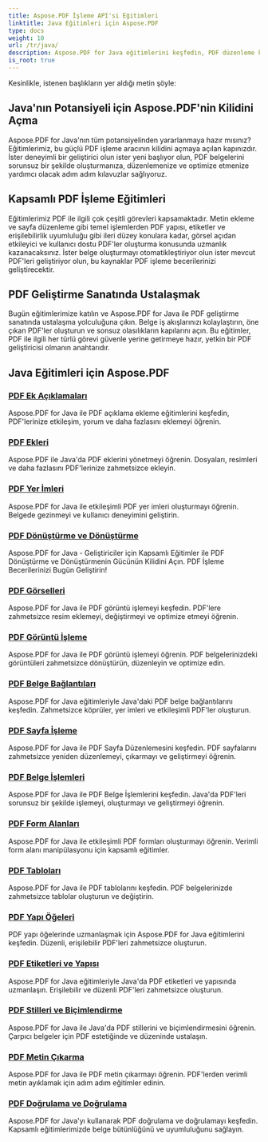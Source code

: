```yaml
---
title: Aspose.PDF İşleme API'si Eğitimleri
linktitle: Java Eğitimleri için Aspose.PDF
type: docs
weight: 10
url: /tr/java/
description: Aspose.PDF for Java eğitimlerini keşfedin, PDF düzenleme konusunda uzmanlaşın ve PDF'leri sorunsuz bir şekilde oluşturmak, düzenlemek ve optimize etmek için onun gücünden yararlanın.
is_root: true
---
```

Kesinlikle, istenen başlıkların yer aldığı metin şöyle:

## Java'nın Potansiyeli için Aspose.PDF'nin Kilidini Açma

Aspose.PDF for Java'nın tüm potansiyelinden yararlanmaya hazır mısınız? Eğitimlerimiz, bu güçlü PDF işleme aracının kilidini açmaya açılan kapınızdır. İster deneyimli bir geliştirici olun ister yeni başlıyor olun, PDF belgelerini sorunsuz bir şekilde oluşturmanıza, düzenlemenize ve optimize etmenize yardımcı olacak adım adım kılavuzlar sağlıyoruz.

## Kapsamlı PDF İşleme Eğitimleri

Eğitimlerimiz PDF ile ilgili çok çeşitli görevleri kapsamaktadır. Metin ekleme ve sayfa düzenleme gibi temel işlemlerden PDF yapısı, etiketler ve erişilebilirlik uyumluluğu gibi ileri düzey konulara kadar, görsel açıdan etkileyici ve kullanıcı dostu PDF'ler oluşturma konusunda uzmanlık kazanacaksınız. İster belge oluşturmayı otomatikleştiriyor olun ister mevcut PDF'leri geliştiriyor olun, bu kaynaklar PDF işleme becerilerinizi geliştirecektir.

## PDF Geliştirme Sanatında Ustalaşmak

Bugün eğitimlerimize katılın ve Aspose.PDF for Java ile PDF geliştirme sanatında ustalaşma yolculuğuna çıkın. Belge iş akışlarınızı kolaylaştırın, öne çıkan PDF'ler oluşturun ve sonsuz olasılıkların kapılarını açın. Bu eğitimler, PDF ile ilgili her türlü görevi güvenle yerine getirmeye hazır, yetkin bir PDF geliştiricisi olmanın anahtarıdır.

## Java Eğitimleri için Aspose.PDF

### [PDF Ek Açıklamaları](./pdf-annotations/)
Aspose.PDF for Java ile PDF açıklama ekleme eğitimlerini keşfedin, PDF'lerinize etkileşim, yorum ve daha fazlasını eklemeyi öğrenin.
### [PDF Ekleri](./pdf-attachments/)
Aspose.PDF ile Java'da PDF eklerini yönetmeyi öğrenin. Dosyaları, resimleri ve daha fazlasını PDF'lerinize zahmetsizce ekleyin.
### [PDF Yer İmleri](./pdf-bookmarks/)
Aspose.PDF for Java ile etkileşimli PDF yer imleri oluşturmayı öğrenin. Belgede gezinmeyi ve kullanıcı deneyimini geliştirin.
### [PDF Dönüştürme ve Dönüştürme](./pdf-conversion-transformation/)
Aspose.PDF for Java - Geliştiriciler için Kapsamlı Eğitimler ile PDF Dönüştürme ve Dönüştürmenin Gücünün Kilidini Açın. PDF İşleme Becerilerinizi Bugün Geliştirin!
### [PDF Görselleri](./pdf-images/)
Aspose.PDF for Java ile PDF görüntü işlemeyi keşfedin. PDF'lere zahmetsizce resim eklemeyi, değiştirmeyi ve optimize etmeyi öğrenin.
### [PDF Görüntü İşleme](./pdf-image-manipulation/)
Aspose.PDF for Java ile PDF görüntü işlemeyi öğrenin. PDF belgelerinizdeki görüntüleri zahmetsizce dönüştürün, düzenleyin ve optimize edin.
### [PDF Belge Bağlantıları](./pdf-document-links/)
Aspose.PDF for Java eğitimleriyle Java'daki PDF belge bağlantılarını keşfedin. Zahmetsizce köprüler, yer imleri ve etkileşimli PDF'ler oluşturun.
### [PDF Sayfa İşleme](./pdf-page-manipulation/)
Aspose.PDF for Java ile PDF Sayfa Düzenlemesini keşfedin. PDF sayfalarını zahmetsizce yeniden düzenlemeyi, çıkarmayı ve geliştirmeyi öğrenin.
### [PDF Belge İşlemleri](./pdf-document-operations/)
Aspose.PDF for Java ile PDF Belge İşlemlerini keşfedin. Java'da PDF'leri sorunsuz bir şekilde işlemeyi, oluşturmayı ve geliştirmeyi öğrenin.
### [PDF Form Alanları](./pdf-form-fields/)
Aspose.PDF for Java ile etkileşimli PDF formları oluşturmayı öğrenin. Verimli form alanı manipülasyonu için kapsamlı eğitimler.
### [PDF Tabloları](./pdf-tables/)
Aspose.PDF for Java ile PDF tablolarını keşfedin. PDF belgelerinizde zahmetsizce tablolar oluşturun ve değiştirin. 
### [PDF Yapı Öğeleri](./pdf-structure-elements/)
PDF yapı öğelerinde uzmanlaşmak için Aspose.PDF for Java eğitimlerini keşfedin. Düzenli, erişilebilir PDF'leri zahmetsizce oluşturun.
### [PDF Etiketleri ve Yapısı](./pdf-tags-and-structure/)
Aspose.PDF for Java eğitimleriyle Java'da PDF etiketleri ve yapısında uzmanlaşın. Erişilebilir ve düzenli PDF'leri zahmetsizce oluşturun.
### [PDF Stilleri ve Biçimlendirme](./pdf-styles-and-formatting/)
Aspose.PDF for Java ile Java'da PDF stillerini ve biçimlendirmesini öğrenin. Çarpıcı belgeler için PDF estetiğinde ve düzeninde ustalaşın.
### [PDF Metin Çıkarma](./pdf-text-extraction/)
Aspose.PDF for Java ile PDF metin çıkarmayı öğrenin. PDF'lerden verimli metin ayıklamak için adım adım eğitimler edinin.
### [PDF Doğrulama ve Doğrulama](./pdf-validation-and-verification/)
Aspose.PDF for Java'yı kullanarak PDF doğrulama ve doğrulamayı keşfedin. Kapsamlı eğitimlerimizde belge bütünlüğünü ve uyumluluğunu sağlayın.